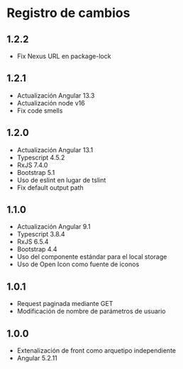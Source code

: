 # Registro de cambios

## 1.2.2

- Fix Nexus URL en package-lock

## 1.2.1

- Actualización Angular 13.3
- Actualización node v16
- Fix code smells

## 1.2.0

- Actualización Angular 13.1
- Typescript 4.5.2
- RxJS 7.4.0
- Bootstrap 5.1
- Uso de eslint en lugar de tslint
- Fix default output path

## 1.1.0

- Actualización Angular 9.1
- Typescript 3.8.4
- RxJS 6.5.4
- Bootstrap 4.4
- Uso del componente estándar para el local storage
- Uso de Open Icon como fuente de iconos

## 1.0.1

- Request paginada mediante GET
- Modificación de nombre de parámetros de usuario

## 1.0.0

- Extenalización de front como arquetipo independiente
- Angular 5.2.11